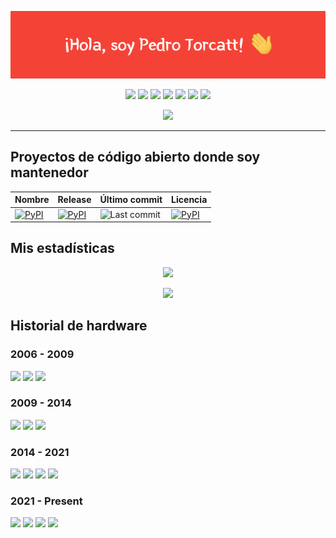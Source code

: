 <p align="center"><img src="banner.gif"></p>

<div align="center">
    <a href="https://twitter.com/jalkhov" target="_blank"><img src="https://img.shields.io/badge/-@jalkhov-1ca0f1?style=flat-square&labelColor=1ca0f1&logo=twitter&logoColor=white"></a>
    <a href="https://pypi.org/user/Jalkhov/" target="_blank"><img src="https://img.shields.io/badge/PyPi-FFD43B?style=flat-square&logo=python&logoColor=darkgreen"></a>
    <a href="https://www.linkedin.com/in/pedro-torcatt-1229b3147/" target="_blank"><img src="https://img.shields.io/badge/-jalkhov-blue?style=flat-square&logo=Linkedin&logoColor=white"></a>
    <a href="https://t.me/jalkhov" target="_blank"><img src="https://img.shields.io/badge/Telegram-2CA5E0?style=flat-square&logo=telegram&logoColor=white"></a>
    <a href="mailto:pedrotorcattsoto@gmail.com" target="_blank"><img src="https://img.shields.io/badge/-pedrotorcattsoto@gmail.com-c14438?style=flat-square&logo=Gmail&logoColor=white"></a>
    <a href="https://www.facebook.com/jalkhov" target="_blank"><img src="https://img.shields.io/badge/Facebook-1877F2?style=flat-square&logo=facebook&logoColor=white"></a>
    <a href="https://www.instagram.com/jalkhov/" target="_blank"><img src="https://img.shields.io/badge/Instagram-E4405F?style=flat-square&logo=instagram&logoColor=white"></a>
</div>
<p align="center">
<a href="https://www.buymeacoffee.com/Jalkhov"><img src="https://img.shields.io/badge/Buy_Me_A_Coffee-FFDD00?style=for-the-badge&logo=buy-me-a-coffee&logoColor=black"></a>
</p>
<hr>

## Proyectos de código abierto donde soy mantenedor

| Nombre                                                       | Release                                                      | Último commit                                                | Licencia                                                     |
| ------------------------------------------------------------ | ------------------------------------------------------------ | ------------------------------------------------------------ | ------------------------------------------------------------ |
| [![PyPI](https://flat.badgen.net/badge/Jamstack/Python/green)](https://github.com/Jamstackpy/jamstack) | [![PyPI](https://flat.badgen.net/github/release/Abdur-rahmaanJ/jamstack?label=PyPi)](https://pypi.org/project/jamstack) | ![Last commit](https://img.shields.io/github/last-commit/jamstackpy/jamstack?&style=flat-square) | [![PyPI](https://flat.badgen.net/badge/license/MIT/blue)](https://github.com/jamstackpy/jamstack/blob/stable/LICENSE) |

## Mis estadísticas

<p align="center">
<img src="http://github-readme-streak-stats.herokuapp.com?user=Jalkhov&theme=shades-of-purple&hide_border=true">
</p>

<p align="center">
<img src="https://github-readme-stats.vercel.app/api/top-langs/?username=Jalkhov&theme=radical">
</p>


## Historial de hardware

### 2006 - 2009

<div align="left">
  <img src="https://img.shields.io/badge/INTEL-G33/G31_EXPPRESS_CHIPSET_FAMILY-808080?style=for-the-badge&logo=intel&logoColor=white"/>
  <img src="https://img.shields.io/badge/INTEL-Pentium_E2140_-ED1C24?style=for-the-badge&logo=intel&logoColor=white"/>
  <img src="https://img.shields.io/badge/RAM-1_GB-008F39?style=for-the-badge&logoColor=white"/>
</div>

### 2009 - 2014

<div align="left">
  <img src="https://img.shields.io/badge/VIA-Integrated_UniChrome_Pro_3D_Graphics-808080?style=for-the-badge&logoColor=white"/>
  <img src="https://img.shields.io/badge/INTEL-Pentium_4_-ED1C24?style=for-the-badge&logo=intel&logoColor=white"/>
  <img src="https://img.shields.io/badge/RAM-1_GB-008F39?style=for-the-badge&logoColor=white"/>
</div>

### 2014 - 2021

<div align="left">
  <img src="https://img.shields.io/badge/Canaima-MG_101A4-ED1C24?style=for-the-badge&logoColor=red"/>
  <img src="https://img.shields.io/badge/INTEL-HD_GRAPHICS-127cc1?style=for-the-badge&logo=intel&logoColor=white"/>
  <img src="https://img.shields.io/badge/INTEL-Celeron_847-127cc1?style=for-the-badge&logo=intel&logoColor=white"/>
  <img src="https://img.shields.io/badge/RAM-2/4_GB-008F39?style=for-the-badge&logoColor=white"/>
</div>

### 2021 - Present

<div align="left">
  <img src="https://img.shields.io/badge/Lenovo-Y560p-127cc1?style=for-the-badge&logoColor=red"/>
  <img src="https://img.shields.io/badge/amd-AMD_MOBILITY_RADEON_HD_5000-127cc1?style=for-the-badge&logo=amd&logoColor=red"/>
  <img src="https://img.shields.io/badge/INTEL-Core_i7_2630qm-127cc1?style=for-the-badge&logo=intel&logoColor=white"/>
  <img src="https://img.shields.io/badge/RAM-4_GB-008F39?style=for-the-badge&logoColor=white"/>
</div>

